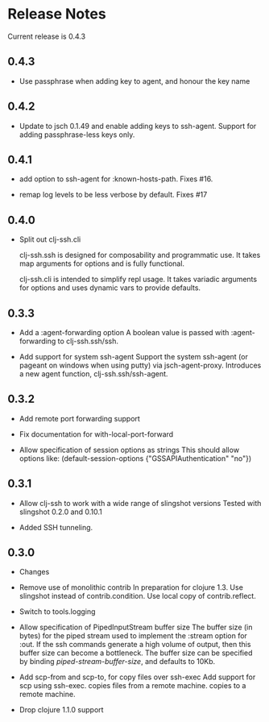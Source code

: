 # Release Notes

Current release is 0.4.3

## 0.4.3

- Use passphrase when adding key to agent, and honour the key name

## 0.4.2

- Update to jsch 0.1.49 and enable adding keys to ssh-agent. Support for
  adding passphrase-less keys only.

## 0.4.1

- add option to ssh-agent for :known-hosts-path. Fixes #16.

- remap log levels to be less verbose by default. Fixes #17

## 0.4.0

- Split out clj-ssh.cli

  clj-ssh.ssh is designed for composability and programmatic use. It takes 
  map arguments for options and is fully functional.

  clj-ssh.cli is intended to simplify repl usage. It takes variadic
  arguments for options and uses dynamic vars to provide defaults.

## 0.3.3

- Add a :agent-forwarding option
  A boolean value is passed with :agent-forwarding to clj-ssh.ssh/ssh.

- Add support for system ssh-agent
  Support the system ssh-agent (or pageant on windows when using putty) via 
  jsch-agent-proxy. Introduces a new agent function, clj-ssh.ssh/ssh-agent.

## 0.3.2

- Add remote port forwarding support

- Fix documentation for with-local-port-forward

- Allow specification of session options as strings
  This should allow options like:
   (default-session-options {"GSSAPIAuthentication" "no"})

## 0.3.1

- Allow clj-ssh to work with a wide range of slingshot versions
  Tested with slingshot 0.2.0 and 0.10.1

- Added SSH tunneling.

## 0.3.0

* Changes

- Remove use of monolithic contrib
  In preparation for clojure 1.3. Use slingshot instead of
  contrib.condition. Use local copy of contrib.reflect.

- Switch to tools.logging

- Allow specification of PipedInputStream buffer size
  The buffer size (in bytes) for the piped stream used to implement the
  :stream option for :out. If the ssh commands generate a high volume of
  output, then this buffer size can become a bottleneck. The buffer size
  can be specified by binding *piped-stream-buffer-size*, and defaults to
  10Kb.

- Add scp-from and scp-to, for copy files over ssh-exec
  Add support for scp using ssh-exec.   copies files from a remote machine.
   copies to a remote machine.

- Drop clojure 1.1.0 support
